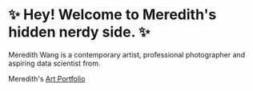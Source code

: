 # **:sparkles: Hey! Welcome to Meredith's hidden nerdy side. :sparkles:**

Meredith Wang is a contemporary artist, professional photographer and aspiring data scientist from.

Meredith's [Art Portfolio](https://www.meredithwang.com/)


<!---
m3redithw/m3redithw is a ✨ special ✨ repository because its `README.md` (this file) appears on your GitHub profile.
You can click the Preview link to take a look at your changes.
--->

